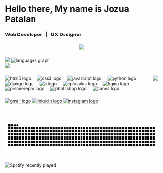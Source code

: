 <h1 align="left">Hello there, My name is Jozua Patalan </h1>
<h3>Web Developer&nbsp;&nbsp;&nbsp;|&nbsp;&nbsp;&nbsp;UX Designer</h3>

###

<div align="center">
  <img src="https://github-profile-trophy.vercel.app/?username=thepogingoppa&theme=radical&no-frame=false&no-bg=true&margin-w=4" />
</div>

###

<div align="left">
  <img src="https://github-readme-stats.vercel.app/api?username=thepogingoppa&theme=dark&hide_border=false&include_all_commits=true&count_private=true"  />
  <img src="https://nirzak-streak-stats.vercel.app/?user=thepogingoppa&theme=dark&hide_border=false" height="195" alt="languages graph"  />
  <br />
  <img src="https://github-readme-stats.vercel.app/api/top-langs/?username=thepogingoppa&theme=dark&hide_border=false&include_all_commits=true&count_private=true&layout=compact" />
</div>

###

<img align="right" height="150" src="https://media0.giphy.com/media/v1.Y2lkPTc5MGI3NjExNWRsamY0Y2U0YWYzYzNueDBnMGJ3aHlmdTI3cm5yeWhkZmxqb3JwbyZlcD12MV9pbnRlcm5hbF9naWZfYnlfaWQmY3Q9Zw/lJNoBCvQYp7nq/giphy.gif"  />

###

<div align="left">
  <img src="https://cdn.jsdelivr.net/gh/devicons/devicon/icons/html5/html5-original.svg" height="30" alt="html5 logo"  />
  <img width="12" />
  <img src="https://cdn.jsdelivr.net/gh/devicons/devicon/icons/css3/css3-original.svg" height="30" alt="css3 logo"  />
  <img width="12" />
  <img src="https://cdn.jsdelivr.net/gh/devicons/devicon/icons/javascript/javascript-original.svg" height="30" alt="javascript logo"  />
  <img width="12" />
  <img src="https://cdn.jsdelivr.net/gh/devicons/devicon/icons/python/python-original.svg" height="30" alt="python logo"  />
  <img width="12" />
  <img src="https://cdn.jsdelivr.net/gh/devicons/devicon/icons/django/django-plain.svg" height="30" alt="django logo"  />
  <img width="12" />
  <img src="https://cdn.jsdelivr.net/gh/devicons/devicon/icons/c/c-original.svg" height="30" alt="c logo"  />
  <img width="12" />
  <img src="https://cdn.jsdelivr.net/gh/devicons/devicon/icons/cplusplus/cplusplus-original.svg" height="30" alt="cplusplus logo"  />
  <img width="12" />
  <img src="https://cdn.jsdelivr.net/gh/devicons/devicon/icons/figma/figma-original.svg" height="30" alt="figma logo"  />
  <img width="12" />
  <img src="https://cdn.jsdelivr.net/gh/devicons/devicon/icons/premierepro/premierepro-plain.svg" height="30" alt="premierepro logo"  />
  <img width="12" />
  <img src="https://cdn.jsdelivr.net/gh/devicons/devicon/icons/photoshop/photoshop-plain.svg" height="30" alt="photoshop logo"  />
  <img width="12" />
  <img src="https://cdn.jsdelivr.net/gh/devicons/devicon/icons/canva/canva-original.svg" height="30" alt="canva logo"  />
</div>

###

<div align="left">
  <a href="jozuapatalan@gmail.com" target="_blank">
    <img src="https://img.shields.io/static/v1?message=Gmail&logo=gmail&label=&color=D14836&logoColor=white&labelColor=&style=for-the-badge" height="35" alt="gmail logo"  />
  </a>
  <a href="https://www.linkedin.com/in/jozua-patalan-a8816729a/" target="_blank">
    <img src="https://img.shields.io/static/v1?message=LinkedIn&logo=linkedin&label=&color=0077B5&logoColor=white&labelColor=&style=for-the-badge" height="35" alt="linkedin logo"  />
  </a>
  <a href="https://www.instagram.com/thepogingoppa/" target="_blank">
    <img src="https://img.shields.io/static/v1?message=Instagram&logo=instagram&label=&color=E4405F&logoColor=white&labelColor=&style=for-the-badge" height="35" alt="instagram logo"  />
  </a>
</div>

###

<br clear="both">

<img src="https://raw.githubusercontent.com/thepogingoppa/thepogingoppa/output/snake.svg" alt="Snake animation" />

###

<div align="left">
  <img src="https://spotify-recently-played-readme.vercel.app/api?user=99nnwq50uhxob3i5ivsmdm3wn&count=5" alt="Spotify recently played"  />
</div>

###
